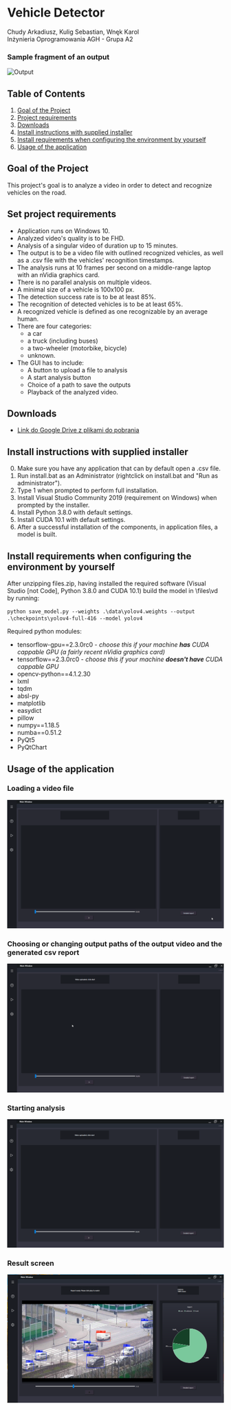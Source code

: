 
# Vehicle Detector
Chudy Arkadiusz, Kulig Sebastian, Wnęk Karol    
Inżynieria Oprogramowania AGH - Grupa A2





### Sample fragment of an output
![Output](output.gif)





## Table of Contents
1. [Goal of the Project](#goal-of-the-Project)
2. [Project requirements](#project-requirements)
3. [Downloads](#downloads)
4. [Install instructions with supplied installer](#install-instructions-with-supplied-installer)
5. [Install requirements when configuring the environment by yourself](#install-requirements-when-configuring-the-environment-by-yourself)
6. [Usage of the application](#usage-of-the-application)




## Goal of the Project
This project's goal is to analyze a video in order to detect and recognize vehicles on the road. 





## Set project requirements
* Application runs on Windows 10.
* Analyzed video's quality is to be FHD.
* Analysis of a singular video of duration up to 15 minutes.
* The output is to be a video file with outlined recognized vehicles, as well as a .csv file with the vehicles' recognition timestamps.
* The analysis runs at 10 frames per second on a middle-range laptop with an nVidia graphics card.
* There is no parallel analysis on multiple videos.
* A minimal size of a vehicle is 100x100 px.
* The detection success rate is to be at least 85%.
* The recognition of detected vehicles is to be at least 65%.
* A recognized vehicle is defined as one recognizable by an average human.
* There are four categories: 
	*  a car
	* a truck (including buses)
	* a two-wheeler (motorbike, bicycle)
	* unknown.
* The GUI has to include:
	* A button to upload a file to analysis
	* A start analysis button
	* Choice of a path to save the outputs
	* Playback of the analyzed video.

## Downloads
* [Link do Google Drive z plikami do pobrania](http://drive.google.com)



## Install instructions with supplied installer
0. Make sure you have any application that can by default open a .csv file.
1. Run install.bat as an Administrator (rightclick on install.bat and "Run as administrator").
2. Type 1 when prompted to perform full installation.
3. Install Visual Studio Community 2019 (requirement on Windows) when prompted by the installer.
4. Install Python 3.8.0 with default settings.
5. Install CUDA 10.1 with default settings.
6. After a successful installation of the components, in application files, a model is built.




## Install requirements when configuring the environment by yourself
After unzipping files.zip, having installed the required software (Visual Studio [not Code], Python 3.8.0 and CUDA 10.1) build the model in \files\vd by running:


```
python save_model.py --weights .\data\yolov4.weights --output .\checkpoints\yolov4-full-416 --model yolov4
```    
    
      
Required python modules: 
* tensorflow-gpu==2.3.0rc0 - *choose this if your machine **has** CUDA cappable GPU (a fairly recent nVidia graphics card)*
* tensorflow==2.3.0rc0 - *choose this if your machine **doesn't have** CUDA cappable GPU*
* opencv-python==4.1.2.30 
* lxml 
* tqdm 
* absl-py 
* matplotlib 
* easydict 
* pillow 
* numpy==1.18.5 
* numba==0.51.2 
* PyQt5 
* PyQtChart





## Usage of the application


### Loading a video file
![Loading the file GIF](load.gif) 


### Choosing or changing output paths of the output video and the generated csv report
![Changing the path GIF](dest.gif) 


### Starting analysis
![Starting analysis GIF](load3.gif) 



### Result screen
![Result PNG](final.PNG)

